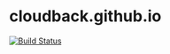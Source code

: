 # cloudback.github.io
[![Build Status](https://www.travis-ci.com/cloudback/docs.svg?branch=master)](https://www.travis-ci.com/cloudback/docs)

